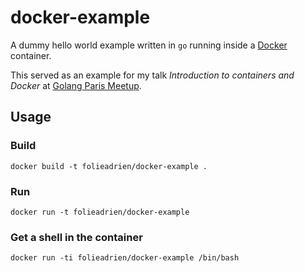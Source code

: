 # docker-example

A dummy hello world example written in `go` running
inside a [Docker](http://www.docker.com) container.

This served as an example for my talk *Introduction to containers and Docker*
at [Golang Paris Meetup](http://www.meetup.com/Golang-Paris/events/219534237/).

## Usage

### Build

    docker build -t folieadrien/docker-example .

### Run

    docker run -t folieadrien/docker-example

### Get a shell in the container

    docker run -ti folieadrien/docker-example /bin/bash
